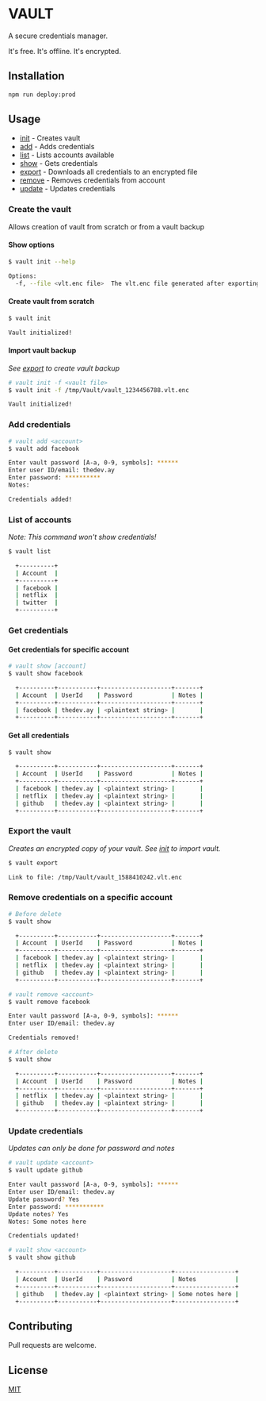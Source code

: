 # VAULT

A secure credentials manager.

It's free. It's offline. It's encrypted.

## Installation

```bash
npm run deploy:prod
```

## Usage
-  [init](#create-the-vault) - Creates vault
-  [add](#add-credentials) - Adds credentials
-  [list](#list-of-accounts) - Lists accounts available
-  [show](#get-credentials) - Gets credentials
-  [export](#export-the-vault) - Downloads all credentials to an encrypted file
-  [remove](#remove-credentials-on-a-specific-account) - Removes credentials from account
-  [update](#update-credentials) - Updates credentials

### Create the vault

Allows creation of vault from scratch or from a vault backup

#### Show options
```bash
$ vault init --help

Options:
  -f, --file <vlt.enc file>  The vlt.enc file generated after exporting vault
```

#### Create vault from scratch
```bash
$ vault init

Vault initialized!
```

#### Import vault backup

_See [export](#export-the-vault) to create vault backup_
```bash
# vault init -f <vault file>
$ vault init -f /tmp/Vault/vault_1234456788.vlt.enc

Vault initialized!
```

### Add credentials

```bash
# vault add <account>
$ vault add facebook

Enter vault password [A-a, 0-9, symbols]: ******
Enter user ID/email: thedev.ay
Enter password: **********
Notes:

Credentials added!
```

### List of accounts 
_Note: This command won't show credentials!_
```bash
$ vault list

  +----------+
  | Account  |
  +----------+
  | facebook |
  | netflix  |
  | twitter  |
  +----------+
```

### Get credentials

#### Get credentials for specific account
```bash
# vault show [account]
$ vault show facebook

  +----------+-----------+--------------------+-------+
  | Account  | UserId    | Password           | Notes |
  +----------+-----------+--------------------+-------+
  | facebook | thedev.ay | <plaintext string> |       |
  +----------+-----------+--------------------+-------+
```

#### Get all credentials
```bash
$ vault show

  +----------+-----------+--------------------+-------+
  | Account  | UserId    | Password           | Notes |
  +----------+-----------+--------------------+-------+
  | facebook | thedev.ay | <plaintext string> |       |
  | netflix  | thedev.ay | <plaintext string> |       |
  | github   | thedev.ay | <plaintext string> |       |
  +----------+-----------+--------------------+-------+

```

### Export the vault
_Creates an encrypted copy of your vault. See [init](#import-vault-backup) to import vault._

```bash
$ vault export

Link to file: /tmp/Vault/vault_1588410242.vlt.enc
```

### Remove credentials on a specific account
```bash
# Before delete
$ vault show

  +----------+-----------+--------------------+-------+
  | Account  | UserId    | Password           | Notes |
  +----------+-----------+--------------------+-------+
  | facebook | thedev.ay | <plaintext string> |       |
  | netflix  | thedev.ay | <plaintext string> |       |
  | github   | thedev.ay | <plaintext string> |       |
  +----------+-----------+--------------------+-------+

# vault remove <account>
$ vault remove facebook

Enter vault password [A-a, 0-9, symbols]: ******
Enter user ID/email: thedev.ay

Credentials removed!

# After delete
$ vault show

  +----------+-----------+--------------------+-------+
  | Account  | UserId    | Password           | Notes |
  +----------+-----------+--------------------+-------+
  | netflix  | thedev.ay | <plaintext string> |       |
  | github   | thedev.ay | <plaintext string> |       |
  +----------+-----------+--------------------+-------+
```

### Update credentials
_Updates can only be done for password and notes_
```bash
# vault update <account>
$ vault update github

Enter vault password [A-a, 0-9, symbols]: ******
Enter user ID/email: thedev.ay
Update password? Yes
Enter password: ***********
Update notes? Yes
Notes: Some notes here

Credentials updated!

# vault show <account>
$ vault show github

  +----------+-----------+--------------------+-----------------+
  | Account  | UserId    | Password           | Notes           |
  +----------+-----------+--------------------+-----------------+
  | github   | thedev.ay | <plaintext string> | Some notes here |
  +----------+-----------+--------------------+-----------------+
```

## Contributing
Pull requests are welcome.

## License
[MIT](https://choosealicense.com/licenses/mit/)